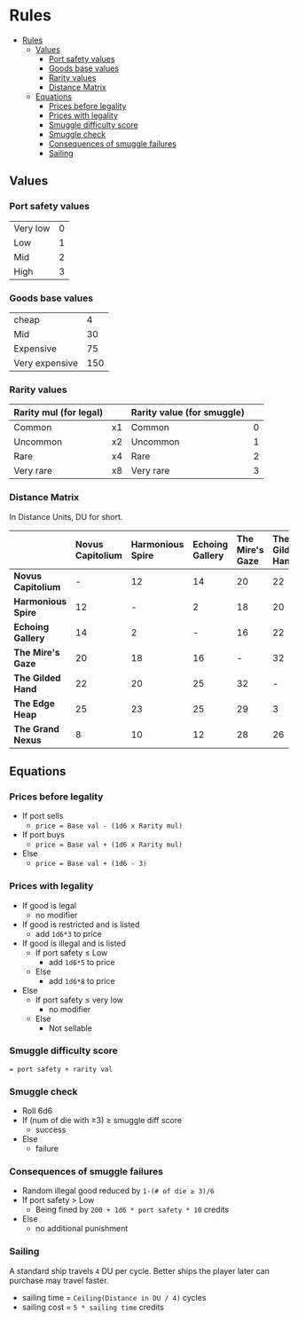 # Rules

<!-- TOC -->

- [Rules](#rules)
    - [Values](#values)
        - [Port safety values](#port-safety-values)
        - [Goods base values](#goods-base-values)
        - [Rarity values](#rarity-values)
        - [Distance Matrix](#distance-matrix)
    - [Equations](#equations)
        - [Prices before legality](#prices-before-legality)
        - [Prices with legality](#prices-with-legality)
        - [Smuggle difficulty score](#smuggle-difficulty-score)
        - [Smuggle check](#smuggle-check)
        - [Consequences of smuggle failures](#consequences-of-smuggle-failures)
        - [Sailing](#sailing)

<!-- /TOC -->

## Values

### Port safety values

| | |
| :--- | :--- |
| Very low | 0 |
| Low | 1 |
| Mid | 2 |
| High | 3 |

### Goods base values

| | |
| :--- | :--- |
| cheap | 4 |
| Mid | 30 |
| Expensive | 75 |
| Very expensive | 150 |

### Rarity values

| Rarity mul (for legal) | | Rarity value (for smuggle) | |
| :--- | :--- | :--- | :--- |
| Common | x1 | Common | 0 |
| Uncommon | x2 | Uncommon | 1 |
| Rare | x4 | Rare | 2 |
| Very rare | x8 | Very rare | 3 |


### Distance Matrix

In Distance Units, DU for short.

|      | Novus Capitolium | Harmonious Spire | Echoing Gallery | The Mire's Gaze | The Gilded Hand | The Edge Heap | The Grand Nexus |
| :--- | :--- | :--- | :--- | :--- | :--- | :--- | :--- |
| **Novus Capitolium** | - | 12 | 14 | 20 | 22 | 25 | 8 |
| **Harmonious Spire** | 12 | - | 2 | 18 | 20 | 23 | 10 |
| **Echoing Gallery** | 14 | 2 | - | 16 | 22 | 25 | 12 |
| **The Mire's Gaze** | 20 | 18 | 16 | - | 32 | 29 | 28 |
| **The Gilded Hand** | 22 | 20 | 25 | 32 | - | 3 | 26 |
| **The Edge Heap** | 25 | 23 | 25 | 29 | 3 | - | 29 |
| **The Grand Nexus** | 8 | 10 | 12 | 28 | 26 | 29 | - |

## Equations

### Prices before legality
*   If port sells
    *   `price = Base val - (1d6 x Rarity mul)`
*   If port buys
    *   `price = Base val + (1d6 x Rarity mul)`
*   Else
    *   `price = Base val + (1d6 - 3)`

### Prices with legality
*   If good is legal
    *   no modifier
*   If good is restricted and is listed
    *   add `1d6*3` to price
*   If good is illegal and is listed
    *   If port safety $\le$ Low
        *   add `1d6*5` to price
    *   Else
        *   add `1d6*8` to price
*   Else
    *   If port safety $\le$ very low
        *   no modifier
    *   Else
        *   Not sellable

### Smuggle difficulty score
`= port safety + rarity val`

### Smuggle check
*   Roll 6d6
*   If (num of die with ≥3) $\ge$ smuggle diff score
    *   success
*   Else
    *   failure

### Consequences of smuggle failures
*   Random illegal good reduced by `1-(# of die ≥ 3)/6`
*   If port safety > Low
    *   Being fined by `200 + 1d6 * port safety * 10` credits
*   Else
    *   no additional punishment

### Sailing

A standard ship travels `4` DU per cycle. Better ships the player later can purchase may travel faster.

- sailing time = `Ceiling(Distance in DU / 4)` cycles
- sailing cost = `5 * sailing time` credits
